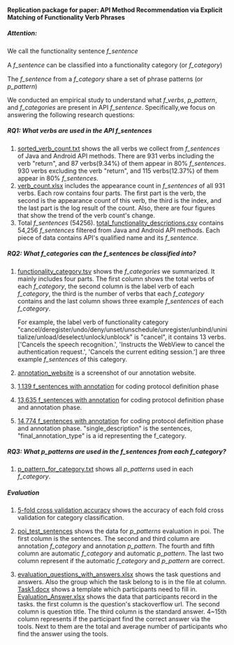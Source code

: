 #### Replication package for paper: API Method Recommendation via Explicit Matching of Functionality Verb Phrases

##### Attention:

We call the functionality sentence  _f\_sentence_

A  _f\_sentence_ can be classiﬁed into a functionality category (or _f\_category_)

The _f\_sentence_ from a _f\_category_ share a set of phrase patterns (or _p\_pattern_)

We conducted an empirical study to understand what _f\_verbs_, _p\_pattern_,
and _f\_categories_ are present in API _f\_sentence_. Specifically,we focus
on answering the following research questions:

##### RQ1: What verbs are used in the API _f\_sentences_

1. [sorted_verb_count.txt](https://github.com/FudanSELab/Research-FSE2020-FuncVerb/blob/master/RQ1/sorted_verb_count.txt) shows the all verbs we collect from _f\_sentences_ of Java and Android API methods. There are 931 verbs including the verb "return", and 87 verbs(9.34%) of them appear in 80% _f\_sentences_. 930 verbs excluding the verb "return", and 115 verbs(12.37%) of them appear in 80% _f\_sentences_.
2. [verb_count.xlsx](https://github.com/FudanSELab/Research-FSE2020-FuncVerb/blob/master/RQ1/verb_count.xlsx) includes the appearance count in _f\_sentences_ of all 931 verbs. Each row contains four parts. The first part is the verb, the second is the appearance count of this verb, the third is the index, and the last part is the log result of the count. Also, there are four figures that show the trend of the verb count's change. 
3. Total _f\_sentences_ (54256). [total_functionality_descriptions.csv](https://github.com/FudanSELab/Research-FSE2020-FuncVerb/blob/master/RQ1/total_functionality_descriptions.csv) contains 54,256 _f\_sentences_ filtered from Java and Android API methods. Each piece of data contains API's qualified name and its _f\_sentence_.

##### RQ2: What _f\_categories_ can the _f\_sentences_ be classified into?

1. [functionality_category.tsv](https://github.com/FudanSELab/Research-FSE2020-FuncVerb/blob/master/RQ2/functionality_category.tsv) shows the _f\_categories_ we summarized. It mainly includes four parts. The first column shows the total verbs of each _f\_category_, the second column is the label verb of each _f\_category_, the third is the number of verbs that each _f\_category_ contains and the last column shows three example _f\_sentences_ of each _f\_category_.

   For example, the label verb of functionality category "cancel/deregister/undo/deny/unset/unschedule/unregister/unbind/uninitialize/unload/deselect/unlock/unblock" is "cancel", it contains 13 verbs. ['Cancels the speech recognition.', 'Instructs the WebView to cancel the authentication request.', 'Cancels the current editing session.'] are three example _f\_sentences_ of this category.

2. [annotation_website](https://github.com/FudanSELab/Research-FSE2020-FuncVerb/blob/master/RQ2/annotation_website.png) is a screenshot of our annotation website.

3. [1,139 f_sentences with annotation](https://github.com/FudanSELab/Research-FSE2020-FuncVerb/blob/master/Annotation_data/1139_f_sentences_with_annotation.csv) for coding protocol definition phase

4. [13,635 f_sentences with annotation](https://github.com/FudanSELab/Research-FSE2020-FuncVerb/blob/master/Annotation_data/13635_f_sentences_with_annotation.csv) for coding protocol definition phase and annotation phase.

5. [14,774 f_sentences with annotation](https://github.com/FudanSELab/Research-FSE2020-FuncVerb/blob/master/Annotation_data/14774_f_sentences_with_annotation.csv) for coding protocol definition phase and annotation phase. "single_description" is the sentences, "final_annotation_type" is a id representing the f_category. 


##### RQ3: What _p\_patterns_ are used in the _f\_sentences_ from each _f\_category_?

1. [p_pattern_for_category.txt](https://github.com/FudanSELab/Research-FSE2020-FuncVerb/blob/master/RQ3/p_pattern_for_category.txt) shows all _p\_patterns_ used in each _f\_category_.


##### Evaluation
1. [5-fold cross validation accuracy](https://github.com/FudanSELab/Research-FSE2020-FuncVerb/blob/master/Evaluation/5_fold_cross_validation_accuracy.xlsx) shows the accuracy of each fold cross validation for category classification.


2. [poi_test_sentences](https://github.com/FudanSELab/Research-FSE2020-FuncVerb/blob/master/Evaluation/POI_Data.xlsx) shows the data for _p\_patterns_ evaluation in poi. The first column is the sentences. The second and third column are annotation _f\_category_ and annotation _p\_pattern_. The fourth and fifth column are automatic _f\_category_ and automatic _p\_pattern_. The last two column represent if the automatic _f\_category_ and _p\_pattern_ are correct.

3. [evaluation_questions_with_answers.xlsx](https://github.com/FudanSELab/Research-FSE2020-FuncVerb/blob/master/Evaluation/evaluation_questions_with_answers.xlsx) shows the task questions and answers. Also the group which the task belong to is in the file at column. [Task1.docx](https://github.com/FudanSELab/Research-FSE2020-FuncVerb/blob/master/Evaluation/Task1.docx) shows a template which participants need to fill in. [Evaluation_Answer.xlsx](https://github.com/FudanSELab/Research-FSE2020-FuncVerb/blob/master/Evaluation/Evaluation_Answer.xlsx) shows the data that participants record in the tasks. the first column is the question's stackoverflow url. The second column is question title. The third column is the standard answer. 4~15th column represents if the participant find the correct answer via the tools. Next to them are the total and average number of participants who find the answer using the tools.

